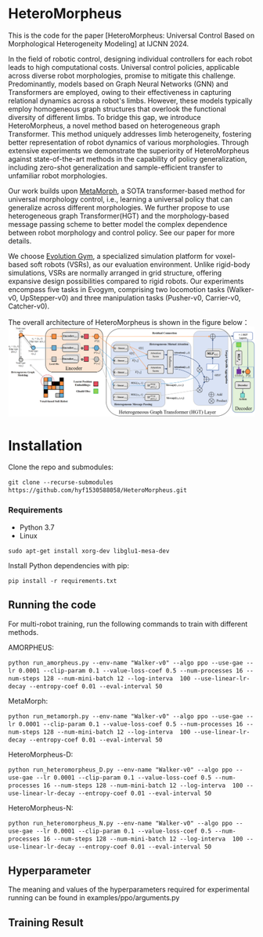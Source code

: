 # HeteroMorpheus
This is the code for the paper [HeteroMorpheus: Universal Control Based on Morphological Heterogeneity Modeling] at IJCNN 2024.

In the field of robotic control, designing individual controllers for each robot leads to high computational costs. Universal control policies, applicable across diverse robot morphologies, promise to mitigate this challenge. Predominantly, models based on Graph Neural Networks (GNN) and Transformers are employed, owing to their effectiveness in capturing relational dynamics across a robot's limbs. However, these models typically employ homogeneous graph structures that overlook the functional diversity of different limbs. To bridge this gap, we introduce HeteroMorpheus, a novel method based on heterogeneous graph Transformer. This method uniquely addresses limb heterogeneity, fostering better representation of robot dynamics of various morphologies. Through extensive experiments we demonstrate the superiority of HeteroMorpheus against state-of-the-art methods in the capability of policy generalization, including zero-shot generalization and sample-efficient transfer to unfamiliar robot morphologies.

Our work builds upon [MetaMorph](https://arxiv.org/abs/2203.11931), a SOTA transformer-based method for universal morphology control, i.e., learning a universal policy that can generalize across different morphologies. We further propose to use heterogeneous graph Transformer(HGT) and the morphology-based message passing scheme to better model the complex dependence between robot morphology and control policy. See our paper for more details. 

We choose [Evolution Gym](https://evolutiongym.github.io/), a specialized simulation platform for voxel-based soft robots (VSRs), as our evaluation environment. Unlike rigid-body simulations, VSRs are normally arranged in grid structure, offering expansive design possibilities compared to rigid robots. Our experiments encompass five tasks in Evogym, comprising two locomotion tasks (Walker-v0, UpStepper-v0) and three manipulation tasks (Pusher-v0, Carrier-v0, Catcher-v0).

The overall architecture of HeteroMorpheus is shown in the figure below：
![model](images/model.png)

# Installation

Clone the repo and submodules:

```shell
git clone --recurse-submodules https://github.com/hyf1530588058/HeteroMorpheus.git
```

### Requirements
* Python 3.7
* Linux
  
```shell
sudo apt-get install xorg-dev libglu1-mesa-dev
```

Install Python dependencies with pip:

```shell
pip install -r requirements.txt
```

## Running the code
For multi-robot training, run the following commands to train with different methods. 

AMORPHEUS:

```shell
python run_amorpheus.py --env-name "Walker-v0" --algo ppo --use-gae --lr 0.0001 --clip-param 0.1 --value-loss-coef 0.5 --num-processes 16 --num-steps 128 --num-mini-batch 12 --log-interva  100 --use-linear-lr-decay --entropy-coef 0.01 --eval-interval 50
```

MetaMorph: 

```shell
python run_metamorph.py --env-name "Walker-v0" --algo ppo --use-gae --lr 0.0001 --clip-param 0.1 --value-loss-coef 0.5 --num-processes 16 --num-steps 128 --num-mini-batch 12 --log-interva  100 --use-linear-lr-decay --entropy-coef 0.01 --eval-interval 50
```

HeteroMorpheus-D: 

```shell
python run_heteromorpheus_D.py --env-name "Walker-v0" --algo ppo --use-gae --lr 0.0001 --clip-param 0.1 --value-loss-coef 0.5 --num-processes 16 --num-steps 128 --num-mini-batch 12 --log-interva  100 --use-linear-lr-decay --entropy-coef 0.01 --eval-interval 50
```

HeteroMorpheus-N: 

```shell
python run_heteromorpheus_N.py --env-name "Walker-v0" --algo ppo --use-gae --lr 0.0001 --clip-param 0.1 --value-loss-coef 0.5 --num-processes 16 --num-steps 128 --num-mini-batch 12 --log-interva  100 --use-linear-lr-decay --entropy-coef 0.01 --eval-interval 50
```

## Hyperparameter

The meaning and values of the hyperparameters required for experimental running can be found in examples/ppo/arguments.py

## Training Result


